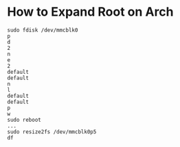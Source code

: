 # How to Expand Root on Arch

```
sudo fdisk /dev/mmcblk0
p
d
2
n
e
2
default
default
n
l
default
default
p
w
sudo reboot
...
sudo resize2fs /dev/mmcblk0p5
df
```
